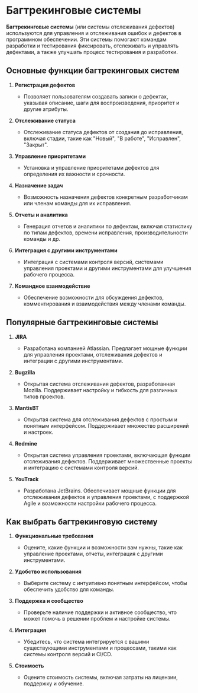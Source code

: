 # Багтрекинговые системы

**Багтрекинговые системы** (или системы отслеживания дефектов) используются для управления и отслеживания ошибок и дефектов в программном обеспечении. Эти системы помогают командам разработки и тестирования фиксировать, отслеживать и управлять дефектами, а также улучшать процесс тестирования и разработки.

## Основные функции багтрекинговых систем

1. **Регистрация дефектов**
   - Позволяет пользователям создавать записи о дефектах, указывая описание, шаги для воспроизведения, приоритет и другие атрибуты.

2. **Отслеживание статуса**
   - Отслеживание статуса дефектов от создания до исправления, включая стадии, такие как "Новый", "В работе", "Исправлен", "Закрыт".

3. **Управление приоритетами**
   - Установка и управление приоритетами дефектов для определения их важности и срочности.

4. **Назначение задач**
   - Возможность назначения дефектов конкретным разработчикам или членам команды для их исправления.

5. **Отчеты и аналитика**
   - Генерация отчетов и аналитики по дефектам, включая статистику по типам дефектов, времени исправления, производительности команды и др.

6. **Интеграция с другими инструментами**
   - Интеграция с системами контроля версий, системами управления проектами и другими инструментами для улучшения рабочего процесса.

7. **Командное взаимодействие**
   - Обеспечение возможности для обсуждения дефектов, комментирования и взаимодействия между членами команды.

## Популярные багтрекинговые системы

1. **JIRA**
   - Разработана компанией Atlassian. Предлагает мощные функции для управления проектами, отслеживания дефектов и интеграции с другими инструментами.

2. **Bugzilla**
   - Открытая система отслеживания дефектов, разработанная Mozilla. Поддерживает настройку и гибкость для различных типов проектов.

3. **MantisBT**
   - Открытая система для отслеживания дефектов с простым и понятным интерфейсом. Поддерживает множество расширений и настроек.

4. **Redmine**
   - Открытая система управления проектами, включающая функции отслеживания дефектов. Поддерживает множественные проекты и интеграцию с системами контроля версий.

5. **YouTrack**
   - Разработана JetBrains. Обеспечивает мощные функции для отслеживания дефектов и управления проектами, с поддержкой Agile и возможности настройки рабочего процесса.

## Как выбрать багтрекинговую систему

1. **Функциональные требования**
   - Оцените, какие функции и возможности вам нужны, такие как управление проектами, отчеты, интеграция с другими инструментами.

2. **Удобство использования**
   - Выберите систему с интуитивно понятным интерфейсом, чтобы обеспечить удобство для команды.

3. **Поддержка и сообщество**
   - Проверьте наличие поддержки и активное сообщество, что может помочь в решении проблем и настройке системы.

4. **Интеграция**
   - Убедитесь, что система интегрируется с вашими существующими инструментами и процессами, такими как системы контроля версий и CI/CD.

5. **Стоимость**
   - Оцените стоимость системы, включая затраты на лицензии, поддержку и обучение.


